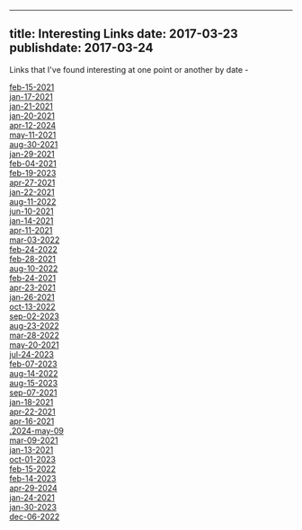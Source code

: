 
---
title: Interesting Links
date: 2017-03-23
publishdate: 2017-03-24
---

Links that I've found interesting at one point or another by date -


[feb-15-2021](links-for-feb-15-2021)<br/>[jan-17-2021](links-for-jan-17-2021)<br/>[jan-21-2021](links-for-jan-21-2021)<br/>[jan-20-2021](links-for-jan-20-2021)<br/>[apr-12-2024](links-for-apr-12-2024)<br/>[may-11-2021](links-for-may-11-2021)<br/>[aug-30-2021](links-for-aug-30-2021)<br/>[jan-29-2021](links-for-jan-29-2021)<br/>[feb-04-2021](links-for-feb-04-2021)<br/>[feb-19-2023](links-for-feb-19-2023)<br/>[apr-27-2021](links-for-apr-27-2021)<br/>[jan-22-2021](links-for-jan-22-2021)<br/>[aug-11-2022](links-for-aug-11-2022)<br/>[jun-10-2021](links-for-jun-10-2021)<br/>[jan-14-2021](links-for-jan-14-2021)<br/>[apr-11-2021](links-for-apr-11-2021)<br/>[mar-03-2022](links-for-mar-03-2022)<br/>[feb-24-2022](links-for-feb-24-2022)<br/>[feb-28-2021](links-for-feb-28-2021)<br/>[aug-10-2022](links-for-aug-10-2022)<br/>[feb-24-2021](links-for-feb-24-2021)<br/>[apr-23-2021](links-for-apr-23-2021)<br/>[jan-26-2021](links-for-jan-26-2021)<br/>[oct-13-2022](links-for-oct-13-2022)<br/>[sep-02-2023](links-for-sep-02-2023)<br/>[aug-23-2022](links-for-aug-23-2022)<br/>[mar-28-2022](links-for-mar-28-2022)<br/>[may-20-2021](links-for-may-20-2021)<br/>[jul-24-2023](links-for-jul-24-2023)<br/>[feb-07-2023](links-for-feb-07-2023)<br/>[aug-14-2022](links-for-aug-14-2022)<br/>[aug-15-2023](links-for-aug-15-2023)<br/>[sep-07-2021](links-for-sep-07-2021)<br/>[jan-18-2021](links-for-jan-18-2021)<br/>[apr-22-2021](links-for-apr-22-2021)<br/>[apr-16-2021](links-for-apr-16-2021)<br/>[.2024-may-09](links-for-.2024-may-09)<br/>[mar-09-2021](links-for-mar-09-2021)<br/>[jan-13-2021](links-for-jan-13-2021)<br/>[oct-01-2023](links-for-oct-01-2023)<br/>[feb-15-2022](links-for-feb-15-2022)<br/>[feb-14-2023](links-for-feb-14-2023)<br/>[apr-29-2024](links-for-apr-29-2024)<br/>[jan-24-2021](links-for-jan-24-2021)<br/>[jan-30-2023](links-for-jan-30-2023)<br/>[dec-06-2022](links-for-dec-06-2022)<br/>